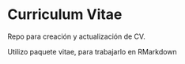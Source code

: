 # Curriculum Vitae
Repo para creación y actualización de CV.

Utilizo paquete vitae, para trabajarlo en RMarkdown
